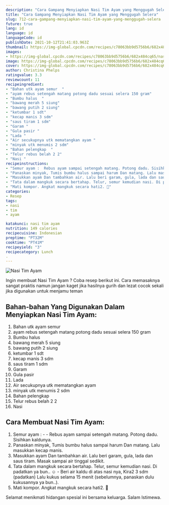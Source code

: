 ```yaml
---
description: "Cara Gampang Menyiapkan Nasi Tim Ayam yang Menggugah Selera"
title: "Cara Gampang Menyiapkan Nasi Tim Ayam yang Menggugah Selera"
slug: 712-cara-gampang-menyiapkan-nasi-tim-ayam-yang-menggugah-selera
future: true
lang: id
language: id
languageCode: id
publishDate: 2021-10-12T21:41:03.963Z 
thumbnail: https://img-global.cpcdn.com/recipes/c78063bb9d5756b6/682x484cq65/nasi-tim-ayam-foto-resep-utama.png
images:
- https://img-global.cpcdn.com/recipes/c78063bb9d5756b6/682x484cq65/nasi-tim-ayam-foto-resep-utama.png
image: https://img-global.cpcdn.com/recipes/c78063bb9d5756b6/682x484cq65/nasi-tim-ayam-foto-resep-utama.png
cover: https://img-global.cpcdn.com/recipes/c78063bb9d5756b6/682x484cq65/nasi-tim-ayam-foto-resep-utama.png
author: Christina Phelps
ratingvalue: 3.3
reviewcount: 11
recipeingredient:
- "Bahan utk ayam semur  "
- "ayam rebus setengah matang potong dadu sesuai selera 150 gram"
- "Bumbu halus  "
- "bawang merah 5 siung"
- "bawang putih 2 siung"
- "ketumbar 1 sdt"
- "kecap manis 3 sdm"
- "saus tiram 1 sdm"
- "Garam "
- "Gula pasir "
- "Lada "
- "Air secukupnya utk mematangkan ayam "
- "minyak utk menumis 2 sdm"
- "Bahan pelengkap  "
- "Telur rebus belah 2 2"
- "Nasi "
recipeinstructions:
- "Semur ayam :  Rebus ayam sampai setengah matang. Potong dadu. Sisihkan kaldunya."
- "Panaskan minyak, Tumis bumbu halus sampai harum Dan matang. Lalu masukkan kecap manis."
- "Masukkan ayam Dan tambahkan air. Lalu beri garam, gula, lada dan saus tiram. Masak sampai air tinggal sedikit."
- "Tata dalam mangkuk secara bertahap. Telur, semur kemudian nasi. Di padatkan ya bun.. ☺️ Beri air kaldu di atas nasi nya, Kira2 3 sdm (padatkan) Lalu kukus selama 15 menit (sebelumnya, panaskan dulu kukusannya ya bun..)."
- "Mati kompor. Angkat mangkuk secara hati2. 💖"
categories:
- Resep
tags:
- nasi
- tim
- ayam

katakunci: nasi tim ayam 
nutrition: 149 calories
recipecuisine: Indonesian
preptime: "PT32M"
cooktime: "PT41M"
recipeyield: "3"
recipecategory: Lunch
. 
---
```



![Nasi Tim Ayam](https://img-global.cpcdn.com/recipes/c78063bb9d5756b6/682x484cq65/nasi-tim-ayam-foto-resep-utama.png)

Ingin membuat Nasi Tim Ayam ? Coba resep berikut ini. Cara memasaknya sangat praktis namun jangan kaget jika hasilnya gurih dan lezat cocok sekali jika digunakan untuk menjamu teman

<!--inarticleads1-->

## Bahan-bahan Yang Digunakan Dalam Menyiapkan Nasi Tim Ayam:

1. Bahan utk ayam semur  
1. ayam rebus setengah matang potong dadu sesuai selera 150 gram
1. Bumbu halus  
1. bawang merah 5 siung
1. bawang putih 2 siung
1. ketumbar 1 sdt
1. kecap manis 3 sdm
1. saus tiram 1 sdm
1. Garam 
1. Gula pasir 
1. Lada 
1. Air secukupnya utk mematangkan ayam 
1. minyak utk menumis 2 sdm
1. Bahan pelengkap  
1. Telur rebus belah 2 2
1. Nasi 



<!--inarticleads2-->

## Cara Membuat Nasi Tim Ayam:

1. Semur ayam : -  - Rebus ayam sampai setengah matang. Potong dadu. Sisihkan kaldunya.
1. Panaskan minyak, Tumis bumbu halus sampai harum Dan matang. Lalu masukkan kecap manis.
1. Masukkan ayam Dan tambahkan air. Lalu beri garam, gula, lada dan saus tiram. Masak sampai air tinggal sedikit.
1. Tata dalam mangkuk secara bertahap. Telur, semur kemudian nasi. Di padatkan ya bun.. ☺️ - Beri air kaldu di atas nasi nya, Kira2 3 sdm (padatkan) Lalu kukus selama 15 menit (sebelumnya, panaskan dulu kukusannya ya bun..).
1. Mati kompor. Angkat mangkuk secara hati2. 💖




Selamat menikmati hidangan spesial ini bersama keluarga. Salam Istimewa.

